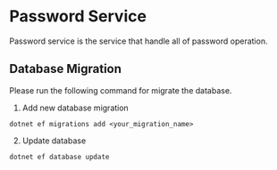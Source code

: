 ﻿# Password Service

Password service is the service that handle all of password operation.

## Database Migration

Please run the following command for migrate the database.

1. Add new database migration
```
dotnet ef migrations add <your_migration_name>
```

2. Update database
```
dotnet ef database update
```